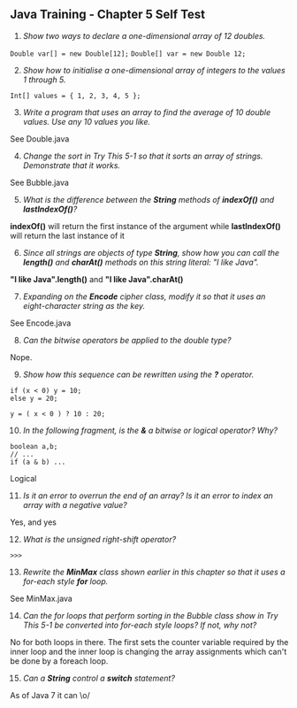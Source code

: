 ## Java Training - Chapter 5 Self Test

1) _Show two ways to declare a one-dimensional array of 12 doubles._

`Double var[] = new Double[12];`
`Double[] var = new Double 12;`

2) _Show how to initialise a one-dimensional array of integers to the values 1 through 5._

`Int[] values = { 1, 2, 3, 4, 5 };`

3) _Write a program that uses an array to find the average of 10 double values. Use any 10 values you like._

See Double.java

4) _Change the sort in Try This 5-1 so that it sorts an array of strings. Demonstrate that it works._

See Bubble.java

5) _What is the difference between the **String** methods of **indexOf()** and **lastIndexOf()**?_

**indexOf()** will return the first instance of the argument while **lastIndexOf()** will return the last instance of it 

6) _Since all strings are objects of type **String**, show how you can call the **length()** and **charAt()** methods on this string literal: "I like Java"._

**"I like Java".length()** and **"I like Java".charAt()**

7) _Expanding on the **Encode** cipher class, modify it so that it uses an eight-character string as the key._

See Encode.java

8) _Can the bitwise operators be applied to the double type?_

Nope.

9) _Show how this sequence can be rewritten using the **?** operator._

```
if (x < 0) y = 10;
else y = 20;
```

`y = ( x < 0 ) ? 10 : 20;`

10) _In the following fragment, is the **&** a bitwise or logical operator? Why?_

```
boolean a,b;
// ...
if (a & b) ...
```

Logical

11) _Is it an error to overrun the end of an array? Is it an error to index an array with a negative value?_

Yes, and yes

12) _What is the unsigned right-shift operator?_

`>>>`

13) _Rewrite the **MinMax** class shown earlier in this chapter so that it uses a for-each style **for** loop._

See MinMax.java

14) _Can the for loops that perform sorting in the Bubble class show in Try This 5-1 be converted into for-each style loops? If not, why not?_

No for both loops in there. The first sets the counter variable required by the inner loop and the inner loop is changing the array assignments which can't be done by a foreach loop.

15) _Can a **String** control a **switch** statement?_

As of Java 7 it can \o/